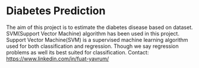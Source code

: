 # Diabetes Prediction
The aim of this project is to estimate the diabetes disease based on dataset. SVM(Support Vector Machine) algorithm has been used in this project. Support Vector Machine(SVM) is a supervised machine learning algorithm used for both classification and regression. Though we say regression problems as well its best suited for classification.
Contact: https://www.linkedin.com/in/fuat-yavrum/
